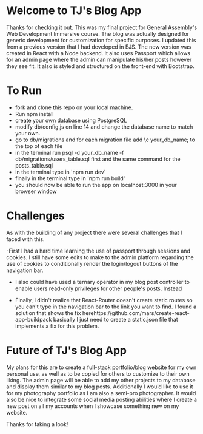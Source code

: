 # Welcome to TJ's Blog App

Thanks for checking it out. This was my final project for General Assembly's Web Development Immersive course. The blog was actually designed for generic development for customization for specific purposes. I updated this from a previous version that I had developed in EJS. The new version was created in React with a Node backend. It also uses Passport which allows for an admin page where the admin can manipulate his/her posts however they see fit. It also is styled and structured on the front-end with Bootstrap.

# To Run
- fork and clone this repo on your local machine.
- Run npm install
- create your own database using PostgreSQL
- modify  db/config.js on line 14 and change the database name to match your own.
- go to db/migrations and for each migration file add \c your_db_name; to the top of each file
- in the terminal run psql -d your_db_name -f db/migrations/users_table.sql first and the same command for the posts_table.sql
- in the terminal type in 'npm run dev'
- finally in the terminal type in 'npm run build'
- you should now be able to run the app on localhost:3000 in your browser window

# Challenges

As with the building of any project there were several challenges that I faced with this.

-First I had a hard time learning the use of passport through sessions and cookies. I still have some edits to make to the admin platform regarding the use of cookies to conditionally render the login/logout buttons of the navigation bar.

- I also could have used a ternary operator in my blog post controller to enable users read-only privileges for other people's posts. Instead  

- Finally, I didn't realize that React-Router doesn't create static routes so you can't type in the navigation bar to the link you want to find. I found a solution that shows the fix herehttps://github.com/mars/create-react-app-buildpack basically I just need to create a static.json file that implements a fix for this problem.

# Future of TJ's Blog App

My plans for this are to create a full-stack portfolio/blog website for my own personal use, as well as to be copied for others to customize to their own liking. The admin page will be able to add my other projects to my database and display them similar to my blog posts. Additionally I would like to use it for my photography portfolio as I am also a semi-pro photographer. It would also be nice to integrate some social media posting abilities where I create a new post on all my accounts when I showcase something new on my website.

Thanks for taking a look!
